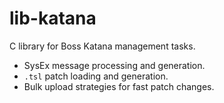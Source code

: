 # lib-katana

C library for Boss Katana management tasks.

- SysEx message processing and generation.
- `.tsl` patch loading and generation.
- Bulk upload strategies for fast patch changes.
